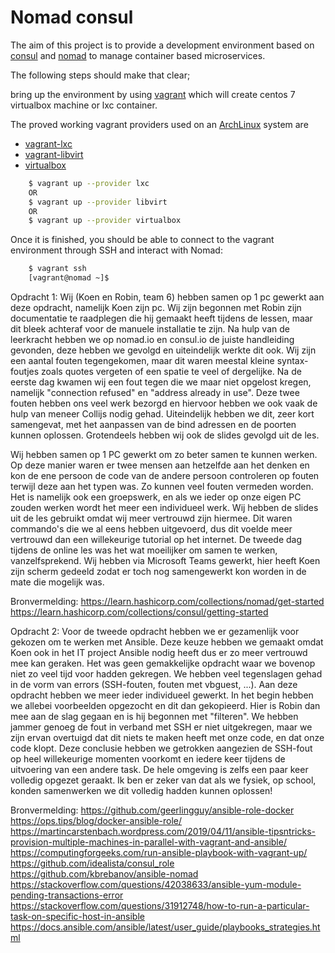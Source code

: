 # Nomad consul

The aim of this project is to provide a development environment based on [consul](https://www.consul.io) and [nomad](https://www.nomadproject.io) to manage container based microservices.

The following steps should make that clear;

bring up the environment by using [vagrant](https://www.vagrantup.com) which will create centos 7 virtualbox machine or lxc container.

The proved working vagrant providers used on an [ArchLinux](https://www.archlinux.org/) system are
* [vagrant-lxc](https://github.com/fgrehm/vagrant-lxc)
* [vagrant-libvirt](https://github.com/vagrant-libvirt/)
* [virtualbox](https://www.virtualbox.org/)

```bash
    $ vagrant up --provider lxc
    OR
    $ vagrant up --provider libvirt
    OR
    $ vagrant up --provider virtualbox
```

Once it is finished, you should be able to connect to the vagrant environment through SSH and interact with Nomad:

```bash
    $ vagrant ssh
    [vagrant@nomad ~]$
```

Opdracht 1:
Wij (Koen en Robin, team 6) hebben samen op 1 pc gewerkt aan deze opdracht, namelijk Koen zijn pc. Wij zijn begonnen met Robin zijn documentatie te raadplegen die hij gemaakt heeft tijdens de lessen, maar dit bleek achteraf voor de manuele installatie te zijn. Na hulp van de leerkracht hebben we op nomad.io en consul.io de juiste handleiding gevonden, deze hebben we gevolgd en uiteindelijk werkte dit ook.
Wij zijn een aantal fouten tegengekomen, maar dit waren meestal kleine syntax-foutjes zoals quotes vergeten of een spatie te veel of dergelijke.
Na de eerste dag kwamen wij een fout tegen die we maar niet opgelost kregen, namelijk "connection refused" en "address already in use". Deze twee fouten hebben ons veel werk bezorgd en hiervoor hebben we ook vaak de hulp van meneer Collijs nodig gehad. Uiteindelijk hebben we dit, zeer kort samengevat, met het aanpassen van de bind adressen en de poorten kunnen oplossen.
Grotendeels hebben wij ook de slides gevolgd uit de les.

Wij hebben samen op 1 PC gewerkt om zo beter samen te kunnen werken. Op deze manier waren er twee mensen aan hetzelfde aan het denken en kon de ene persoon de code van de andere persoon controleren op fouten terwijl deze aan het typen was. Zo kunnen veel fouten vermeden worden. Het is namelijk ook een groepswerk, en als we ieder op onze eigen PC zouden werken wordt het meer een individueel werk.
Wij hebben de slides uit de les gebruikt omdat wij meer vertrouwd zijn hiermee. Dit waren commando's die we al eens hebben uitgevoerd, dus dit voelde meer vertrouwd dan een willekeurige tutorial op het internet.
De tweede dag tijdens de online les was het wat moeilijker om samen te werken, vanzelfsprekend. Wij hebben via Microsoft Teams gewerkt, hier heeft Koen zijn scherm gedeeld zodat er toch nog samengewerkt kon worden in de mate die mogelijk was.

Bronvermelding:
https://learn.hashicorp.com/collections/nomad/get-started
https://learn.hashicorp.com/collections/consul/getting-started


Opdracht 2:
Voor de tweede opdracht hebben we er gezamenlijk voor gekozen om te werken met Ansible. Deze keuze hebben we gemaakt omdat Koen ook in het IT project Ansible nodig heeft dus er zo meer vertrouwd mee kan geraken.
Het was geen gemakkelijke opdracht waar we bovenop niet zo veel tijd voor hadden gekregen. We hebben veel tegenslagen gehad in de vorm van errors (SSH-fouten, fouten met vbguest, ...).
Aan deze opdracht hebben we meer ieder individueel gewerkt. In het begin hebben we allebei voorbeelden opgezocht en dit dan gekopieerd. Hier is Robin dan mee aan de slag gegaan en is hij begonnen met "filteren".
We hebben jammer genoeg de fout in verband met SSH er niet uitgekregen, maar we zijn ervan overtuigd dat dit niets te maken heeft met onze code, en dat onze code klopt. Deze conclusie hebben we getrokken aangezien de SSH-fout op heel willekeurige momenten voorkomt en iedere keer tijdens de uitvoering van een andere task. De hele omgeving is zelfs een paar keer volledig opgezet geraakt.
Ik ben er zeker van dat als we fysiek, op school, konden samenwerken we dit volledig hadden kunnen oplossen!

Bronvermelding:
https://github.com/geerlingguy/ansible-role-docker
https://ops.tips/blog/docker-ansible-role/
https://martincarstenbach.wordpress.com/2019/04/11/ansible-tipsntricks-provision-multiple-machines-in-parallel-with-vagrant-and-ansible/
https://computingforgeeks.com/run-ansible-playbook-with-vagrant-up/
https://github.com/idealista/consul_role
https://github.com/kbrebanov/ansible-nomad
https://stackoverflow.com/questions/42038633/ansible-yum-module-pending-transactions-error
https://stackoverflow.com/questions/31912748/how-to-run-a-particular-task-on-specific-host-in-ansible
https://docs.ansible.com/ansible/latest/user_guide/playbooks_strategies.html